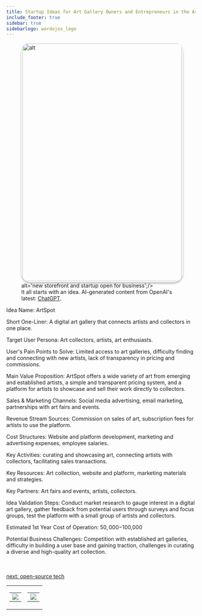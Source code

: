 ```yaml
---
title: Startup Ideas for Art Gallery Owners and Entrepreneurs in the Art  Industry
include_footer: true
sidebar: true
sidebarlogo: wordojos_logo
---
```

<figure>
    <img src='/uploads/startup-ideas.jpg' style="width: 100%;height: 630px;padding: 3px; box-shadow: 0 3px 5px rgba(0,0,0,.3);border-radius: 25px;overflow: hidden;border: none;" align="middle"; alt='alt';/> alt='new storefront and startup open for business';/>
    <figcaption>It all starts with an idea.  AI-generated content from OpenAI's latest: <a href="https://openai.com/blog/chatgpt/" >ChatGPT</a>.</figcaption>
</figure>
<p>
Idea Name: ArtSpot

Short One-Liner: A digital art gallery that connects artists and collectors in one place.

Target User Persona: Art collectors, artists, art enthusiasts.

User's Pain Points to Solve: Limited access to art galleries, difficulty finding and connecting with new artists, lack of transparency in pricing and commissions.

Main Value Proposition: ArtSpot offers a wide variety of art from emerging and established artists, a simple and transparent pricing system, and a platform for artists to showcase and sell their work directly to collectors.

Sales & Marketing Channels: Social media advertising, email marketing, partnerships with art fairs and events.

Revenue Stream Sources: Commission on sales of art, subscription fees for artists to use the platform.

Cost Structures: Website and platform development, marketing and advertising expenses, employee salaries.

Key Activities: curating and showcasing art, connecting artists with collectors, facilitating sales transactions.

Key Resources: Art collection, website and platform, marketing materials and strategies.

Key Partners: Art fairs and events, artists, collectors.

Idea Validation Steps: Conduct market research to gauge interest in a digital art gallery, gather feedback from potential users through surveys and focus groups, test the platform with a small group of artists and collectors.

Estimated 1st Year Cost of Operation: $50,000-$100,000

Potential Business Challenges: Competition with established art galleries, difficulty in building a user base and gaining traction, challenges in curating a diverse and high-quality art collection.

<br>
<br>
<a href="https://workdojos.com/artgalleries/tech">next: open-source tech</a>
</p>
<table border="0" cellpadding="0" cellspacing="0" width="600" id="templateColumns">
    <tr>
        <td align="center" valign="top" width="50%" class="templateColumnContainer">
            <table border="0" cellpadding="10" cellspacing="0" height="100%" width="100px">
                <tr>
                    <td class="leftColumnContent">
                      <a href="https://artgalleries.workdojos.com">
                        <img src="/uploads/d.svg" class="columnImage" />
                    </td>
                </tr>
            </table>
        </td>
        <td align="center" valign="top" width="50%" class="templateColumnContainer">
            <table border="0" cellpadding="10" cellspacing="0" height="100%" width="100px">
                <tr>
                    <td class="rightColumnContent">
                      <a href="https://clinician.workdojos.com">
                        <img src="/uploads/randomdojo.svg" class="columnImage" />
                    </td>
            </table>
        </td>
    </tr>
</table>